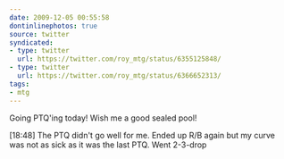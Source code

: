 ```yaml
---
date: 2009-12-05 00:55:58
dontinlinephotos: true
source: twitter
syndicated:
- type: twitter
  url: https://twitter.com/roy_mtg/status/6355125848/
- type: twitter
  url: https://twitter.com/roy_mtg/status/6366652313/
tags:
- mtg
---
```


Going PTQ'ing today! Wish me a good sealed pool!

<time>[18:48]</time> The PTQ didn't go well for me. Ended up R/B again but my curve was not as sick as it was the last PTQ. Went 2-3-drop